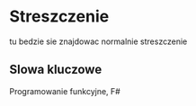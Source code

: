 Streszczenie
============
tu bedzie sie znajdowac normalnie streszczenie

Slowa kluczowe
--------------
Programowanie funkcyjne, F\#